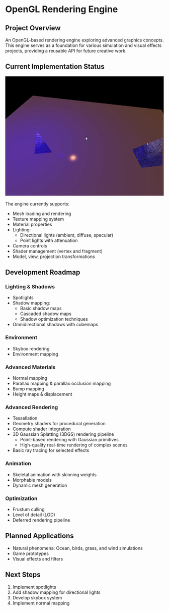 # OpenGL Rendering Engine

## Project Overview
An OpenGL-based rendering engine exploring advanced graphics concepts. This engine serves as a foundation for various simulation and visual effects projects, providing a reusable API for future creative work.

## Current Implementation Status

![Point and Directional Lighting Demo](media/point+directional.gif)

The engine currently supports:
- Mesh loading and rendering
- Texture mapping system
- Material properties
- Lighting:
  - Directional lights (ambient, diffuse, specular)
  - Point lights with attenuation
- Camera controls
- Shader management (vertex and fragment)
- Model, view, projection transformations

## Development Roadmap

### Lighting & Shadows
- Spotlights
- Shadow mapping:
  - Basic shadow maps
  - Cascaded shadow maps
  - Shadow optimization techniques
- Omnidirectional shadows with cubemaps

### Environment
- Skybox rendering
- Environment mapping

### Advanced Materials
- Normal mapping
- Parallax mapping & parallax occlusion mapping
- Bump mapping
- Height maps & displacement

### Advanced Rendering
- Tessellation
- Geometry shaders for procedural generation
- Compute shader integration
- 3D Gaussian Splatting (3DGS) rendering pipeline
  - Point-based rendering with Gaussian primitives
  - High-quality real-time rendering of complex scenes
- Basic ray tracing for selected effects

### Animation
- Skeletal animation with skinning weights
- Morphable models
- Dynamic mesh generation

### Optimization
- Frustum culling
- Level of detail (LOD)
- Deferred rendering pipeline

## Planned Applications
- Natural phenomena: Ocean, birds, grass, and wind simulations
- Game prototypes
- Visual effects and filters

## Next Steps
1. Implement spotlights
2. Add shadow mapping for directional lights
3. Develop skybox system
4. Implement normal mapping